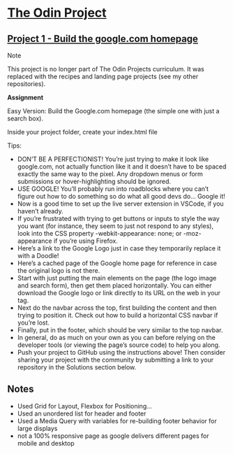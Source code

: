 # [The Odin Project](https://https://www.theodinproject.com/home)

## [Project 1 - Build the google.com homepage](https://www.theodinproject.com/courses/foundations/lessons/html-css#assignment)

> [!NOTE]
> This project is no longer part of The Odin Projects curriculum. It was replaced with the recipes and landing page projects (see my other repositories).

**Assignment**

Easy Version: Build the Google.com homepage
(the simple one with just a search box).

Inside your project folder, create your index.html file

Tips:
* DON’T BE A PERFECTIONIST! You’re just trying to make it look like google.com, not actually function like it and it doesn’t have to be spaced exactly the same way to the pixel. Any dropdown menus or form submissions or hover-highlighting should be ignored.
* USE GOOGLE! You’ll probably run into roadblocks where you can’t figure out how to do something so do what all good devs do… Google it!
* Now is a good time to set up the live server extension in VSCode, if you haven’t already.
* If you’re frustrated with trying to get buttons or inputs to style the way you want (for instance, they seem to just not respond to any styles), look into the CSS property -webkit-appearance: none; or -moz-appearance if you’re using Firefox.
* Here’s a link to the Google Logo just in case they temporarily replace it with a Doodle!
* Here’s a cached page of the Google home page for reference in case the original logo is not there.
* Start with just putting the main elements on the page (the logo image and search form), then get them placed horizontally. You can either download the Google logo or link directly to its URL on the web in your <img> tag.
* Next do the navbar across the top, first building the content and then trying to position it. Check out how to build a horizontal CSS navbar if you’re lost.
* Finally, put in the footer, which should be very similar to the top navbar.
* In general, do as much on your own as you can before relying on the developer tools (or viewing the page’s source code) to help you along.
* Push your project to GitHub using the instructions above! Then consider sharing your project with the community by submitting a link to your repository in the Solutions section below.

## Notes

- Used Grid for Layout, Flexbox for Positioning...
- Used an unordered list for header and footer
- Used a Media Query with variables for re-building footer behavior for large displays
- not a 100% responsive page as google delivers different pages for mobile and desktop